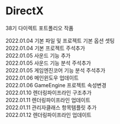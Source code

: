 # DirectX
38기 다이렉트 포트폴리오 작품

2022.01.04 기본 파일 및 프로젝트 기본 옵션 셋팅\
2022.01.04 기본 프로젝트 주석추가\
2022.01.05 사운드 기능 추가\
2022.01.05 사운드 기능 분석 주석추가\
2022.01.05 게임엔진코어 기능 분석 주석추가\
2022.01.06 메인윈도우 업데이트\
2022.01.06 GameEngine 프로젝트 속성변경\
2022.01.10 렌더링파이프라인 구조추가\
2022.01.11 렌더링파이프라인 업데이트\
2022.01.11 관리자클래스 항목템플릿 추가\
2022.01.12 렌더링파이프라인 업데이트
